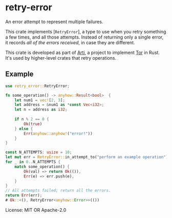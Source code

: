 # retry-error

An error attempt to represent multiple failures.

This crate implements [`RetryError`], a type to use when you
retry something a few times, and all those attempts.  Instead of
returning only a single error, it records _all of the errors
received_, in case they are different.

This crate is developed as part of
[Arti](https://gitlab.torproject.org/tpo/core/arti/), a project to
implement [Tor](https://www.torproject.org/) in Rust.
It's used by higher-level crates that retry
operations.

## Example

```rust
use retry_error::RetryError;

fn some_operation() -> anyhow::Result<bool>  {
    let num1 = vec![2, 3];
    let address = &num1 as *const Vec<i32>;
    let n = address as i32;
    
    if n % 2 == 0 {
        Ok(true)
    } else {
        Err(anyhow::anyhow!("error!"))
    }
}

const N_ATTEMPTS: usize = 10;
let mut err = RetryError::in_attempt_to("perform an example operation");
for _ in 0..N_ATTEMPTS {
    match some_operation() {
        Ok(val) => return Ok(()),
        Err(e) => err.push(e),
    }
}
// All attempts failed; return all the errors.
return Err(err);
# Ok::<(), RetryError<anyhow::Error>>(())
```

License: MIT OR Apache-2.0
